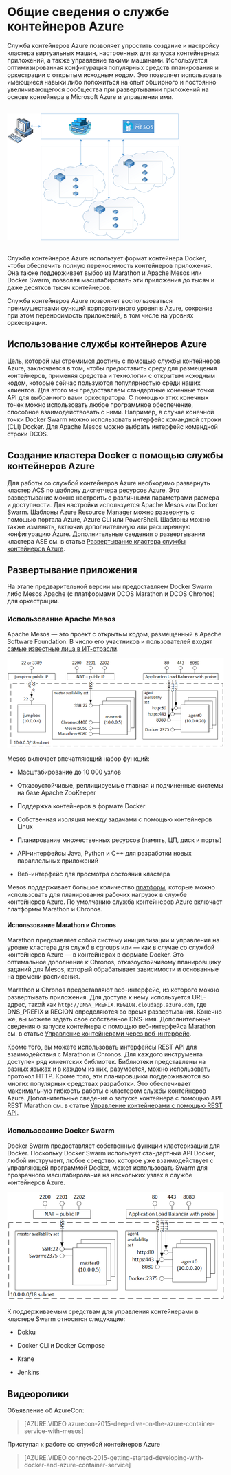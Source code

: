 <properties
   pageTitle="Общие сведения о службе контейнеров Azure | Microsoft Azure"
   description="Служба контейнеров Azure позволяет упростить создание, настройку кластера виртуальных машин, подготовленных для запуска контейнерных приложений, и управление ими."
   services="container-service"
   documentationCenter=""
   authors="rgardler"
   manager="timlt"
   editor=""
   tags="acs, azure-container-service"
   keywords="Docker, контейнеры, микрослужбы, Mesos, Azure"/>

<tags
   ms.service="container-service"
   ms.devlang="na"
   ms.topic="article"
   ms.tgt_pltfrm="na"
   ms.workload="na"
   ms.date="02/16/2016"
   ms.author="rogardle"/>

# Общие сведения о службе контейнеров Azure

Служба контейнеров Azure позволяет упростить создание и настройку кластера виртуальных машин, настроенных для запуска контейнерных приложений, а также управление такими машинами. Используется оптимизированная конфигурация популярных средств планирования и оркестрации с открытым исходным кодом. Это позволяет использовать имеющиеся навыки либо положиться на опыт обширного и постоянно увеличивающегося сообщества при развертывании приложений на основе контейнера в Microsoft Azure и управлении ими.

<br /> ![Служба контейнеров Azure предоставляет средства для управления контейнерными приложениями на нескольких узлах в Azure.](./media/acs-intro/acs-cluster.png) <br /><br />

Служба контейнеров Azure использует формат контейнера Docker, чтобы обеспечить полную переносимость контейнеров приложения. Она также поддерживает выбор из Marathon и Apache Mesos или Docker Swarm, позволяя масштабировать эти приложения до тысяч и даже десятков тысяч контейнеров.

Служба контейнеров Azure позволяет воспользоваться преимуществами функций корпоративного уровня в Azure, сохранив при этом переносимость приложений, в том числе на уровнях оркестрации.

Использование службы контейнеров Azure
-----------------------------

Цель, которой мы стремимся достичь с помощью службы контейнеров Azure, заключается в том, чтобы предоставить среду для размещения контейнеров, применяя средства и технологии с открытым исходным кодом, которые сейчас пользуются популярностью среди наших клиентов. Для этого мы предоставляем стандартные конечные точки API для выбранного вами оркестратора. С помощью этих конечных точек можно использовать любое программное обеспечение, способное взаимодействовать с ними. Например, в случае конечной точки Docker Swarm можно использовать интерфейс командной строки \(CLI\) Docker. Для Apache Mesos можно выбрать интерфейс командной строки DCOS.

Создание кластера Docker с помощью службы контейнеров Azure
-------------------------------------------------------

Для работы со службой контейнеров Azure необходимо развернуть кластер ACS по шаблону диспетчера ресурсов Azure. Это развертывание можно настроить с различными параметрами размера и доступности. Для настройки используется Apache Mesos или Docker Swarm. Шаблоны Azure Resource Manager можно развернуть с помощью портала Azure, Azure CLI или PowerShell. Шаблоны можно также изменять, включив дополнительную или расширенную конфигурацию Azure. Дополнительные сведения о развертывании кластера ASE см. в статье [Развертывание кластера службы контейнеров Azure](./container-service-deployment.md).

Развертывание приложения
------------------------

На этапе предварительной версии мы предоставляем Docker Swarm либо Mesos Apache \(с платформами DCOS Marathon и DCOS Chronos\) для оркестрации.

### Использование Apache Mesos

Apache Mesos — это проект с открытым кодом, размещенный в Apache Software Foundation. В число его участников и пользователей входят [самые известные лица в ИТ-отрасли](http://mesos.apache.org/documentation/latest/powered-by-mesos/).

![Служба контейнеров Azure, настроенная для Swarm и показывающая агенты и главные системы.](media/acs-intro/acs-mesos.png)

Mesos включает впечатляющий набор функций:

-   Масштабирование до 10 000 узлов

-   Отказоустойчивые, реплицируемые главная и подчиненные системы на базе Apache ZooKeeper

-   Поддержка контейнеров в формате Docker

-   Собственная изоляция между задачами с помощью контейнеров Linux

-   Планирование множественных ресурсов \(память, ЦП, диск и порты\)

-   API-интерфейсы Java, Python и C++ для разработки новых параллельных приложений

-   Веб-интерфейс для просмотра состояния кластера

Mesos поддерживает большое количество [платформ](http://mesos.apache.org/documentation/latest/frameworks/), которые можно использовать для планирования рабочих нагрузок в службе контейнеров Azure. По умолчанию служба контейнеров Azure включает платформы Marathon и Chronos.

#### Использование Marathon и Chronos

Marathon представляет собой систему инициализации и управления на уровне кластера для служб в cgroups или — как в случае со службой контейнеров Azure — в контейнерах в формате Docker. Это оптимальное дополнение к Chronos, отказоустойчивому планировщику заданий для Mesos, который обрабатывает зависимости и основанные на времени расписания.

Marathon и Chronos предоставляют веб-интерфейс, из которого можно развертывать приложения. Для доступа к нему используется URL-адрес, такой как `http://DNS\_PREFIX.REGION.cloudapp.azure.com`, где DNS\_PREFIX и REGION определяются во время развертывания. Конечно же, вы можете задать свое собственное DNS-имя. Дополнительные сведения о запуске контейнера с помощью веб-интерфейса Marathon см. в статье [Управление контейнерами через веб-интерфейс](./container-service-mesos-marathon-ui.md).

Кроме того, вы можете использовать интерфейсы REST API для взаимодействия с Marathon и Chronos. Для каждого инструмента доступен ряд клиентских библиотек. Библиотеки представлены на разных языках и в каждом из них, разумеется, можно использовать протокол HTTP. Кроме того, эти планировщики поддерживаются во многих популярных средствах разработки. Это обеспечивает максимальную гибкость работы с кластером службы контейнеров Azure. Дополнительные сведения о запуске контейнера с помощью API REST Marathon см. в статье [Управление контейнерами с помощью REST API](./container-service-mesos-marathon-rest.md).

### Использование Docker Swarm

Docker Swarm предоставляет собственные функции кластеризации для Docker. Поскольку Docker Swarm использует стандартный API Docker, любой инструмент, любое средство, которое уже взаимодействует с управляющей программой Docker, может использовать Swarm для прозрачного масштабирования на нескольких узлах в службе контейнеров Azure.

![Служба контейнеров Azure, настроенная на использование Mesos Apache и показывающая основную виртуальную машину, агенты и главные системы.](media/acs-intro/acs-swarm.png)

К поддерживаемым средствам для управления контейнерами в кластере Swarm относятся следующие:

-   Dokku

-   Docker CLI и Docker Compose

-   Krane

-   Jenkins

Видеоролики
------
Объявление об AzureCon:

> [AZURE.VIDEO azurecon-2015-deep-dive-on-the-azure-container-service-with-mesos]  

Приступая к работе со службой контейнеров Azure

> [AZURE.VIDEO connect-2015-getting-started-developing-with-docker-and-azure-container-service]

<!---HONumber=AcomDC_0413_2016-->